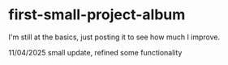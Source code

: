 # first-small-project-album

I'm still at the basics, just posting it to see how much I improve.

11/04/2025 small update, refined some functionality
